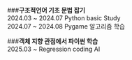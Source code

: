 ###**구조적언어 기초 문법 잡기** <br>
2024.03 ~ 2024.07 Python basic Study <br>
2024.07 ~ 2024.08 Pygame 알고리즘 학습<br>

###**객체 지향 관점에서 파이썬 학습**  <br>
2025.03 ~ Regression coding AI <br>
